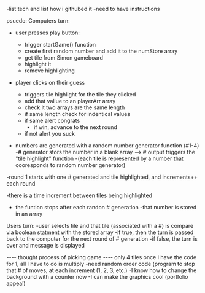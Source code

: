 -list tech and list how i githubed it
-need to have instructions

psuedo:
Computers turn:

- user presses play button:
  - trigger startGame() function
  - create first random number and add it to the numStore array
  - get tile from Simon gameboard
  - highlight it
  - remove highlighting
- player clicks on their guess

  - triggers tile highlight for the tile they clicked
  - add that valiue to an playerArr array
  - check it two arrays are the same length
  - if same length check for indentical values
  - if same alert congrats
    - if win, advance to the next round
  - if not alert you suck

* numbers are generated with a random number generator function (#1-4)
  -# generator stors the number in a blank array
  --> # output triggers the "tile highlight" function
  -(each tile is represented by a number that cooresponds to random number generator)

-round 1 starts with one # generated and tile highlighted, and increments++ each round

-there is a time increment between tiles being highlighted

- the funtion stops after each randon # generation
  -that number is stored in an array

Users turn:
-user selects tile and that tile (associated with a #) is compare via boolean statment with the stored array
-if true, then the turn is passed back to the computer for the next round of # generation
-if false, the turn is over and message is displayed

---- thought process of picking game ----
only 4 tiles
once I have the code for 1, all I have to do is multiply
-need random order code (program to stop that # of moves, at each increment (1, 2, 3, etc.)
-I know how to change the background with a counter now
-I can make the graphics cool (portfolio appeal)
